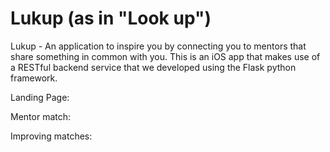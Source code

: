 Lukup (as in "Look up")
======

Lukup - An application to inspire you by connecting you to mentors that share something in common with you.  This is an iOS app that makes use of a RESTful backend service that we developed using the Flask python framework.

Landing Page: 
[](app_front_screen.tiff)

Mentor match:
[](app_mentor_screen.tiff)

Improving matches:
[](app_profile_intake.tiff)

